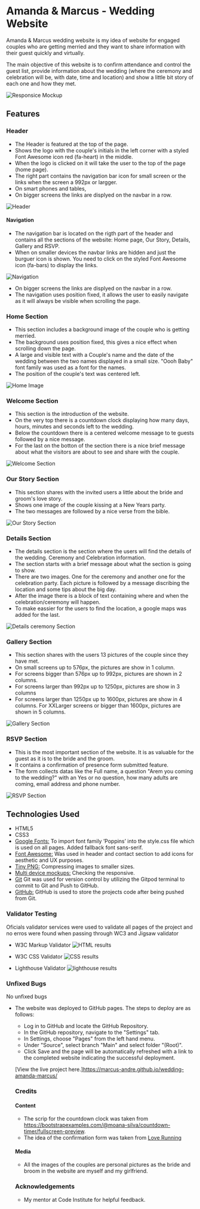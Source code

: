 # Amanda & Marcus - Wedding Website

Amanda & Marcus wedding website is my idea of website for engaged couples who are getting merried and they want to share information with their guest quickly and virtually.

The main objective of this website is to confirm attendance and control the guest list, provide information about the wedding (where the ceremony and celebration will be, with date, time and location) and show a little bit story of each one and how they met.


![Responsice Mockup](./assets/images/mockup-img.png)


## Features 

### Header

  - The Header is featured at the top of the page.
  - Shows the logo with the couple's initials in the left corner with a styled Font Awesome icon red (fa-heart) in the middle.
  - When the logo is clicked on it will take the user to the top of the page (home page).
  - The right part contains the  navigation bar icon for small screen or the links when the screen a 992px or largger. 
  - On smart phones and tables,  
  - On bigger screens the links are displyed on the navbar in a row.

  ![Header](./assets/images/navbar-img.png)

#### Navigation

  - The navigation bar is located on the rigth part of the header and contains all the sections of the website: Home page, Our Story, Details, Gallery and RSVP.
  - When on smaller devices the navbar links are hidden and just the burguer icon is shown. You need to click on the styled Font Awesome icon (fa-bars) to display the links.

  ![Navigation](./assets/images/navbar-sm-img.png)

  - On bigger screens the links are displyed on the navbar in a row.
  - The navigation uses position fixed, it allows the user to easily navigate as it will always be visible when scrolling the page.



### Home Section

  - This section includes a background image of the couple who is getting merried.
  - The background uses position fixed, this gives a nice effect when scrolling down the page.
  - A large and visible text with a Couple's name and the date of the wedding between the two names displayed in a small size. "Oooh Baby" font family was used as a font for the names.
  - The position of the couple's text was centered left.

![Home Image](./assets/images/home-img.png)

### Welcome Section

  - This section is the introduction of the website.
  - On the very top there is a countdown clock displaying how many days, hours, minutes and seconds left to the wedding.
  - Below the countdown there is a centered welcome message to te guests followed by a nice message.
  - For the last on the botton of the section there is a nice brief message about what the visitors are about to see and share with the couple.

![Welcome Section](./assets/images/welcome-section-img.png)

### Our Story Section

  - This section shares with the invited users a little about the bride and groom's love story.
  - Shows one image of the couple kissing at a New Years party.
  - The two messages are followed by a nice verse from the bible.

![Our Story Section](./assets/images/ourstory-img.png)

### Details Section

  - The details section is the section where the users will find the details of the wedding. Ceremony and Celebration information. 
  - The section starts with a brief message about what the section is going to show.
  - There are two images. One for the ceremony and another one for the celebration party. Each picture is followed by a message discribing the location and some tips about the big day.
  - After the image there is a block of text containing where and when the celebration/ceremony will happen.
  - To make eassier for the users to find the location, a google maps was added for the last.

![Details ceremony Section](./assets/images/details-church-img.png)

### Gallery Section

  - This section shares with the users 13 pictures of the couple since they have met.
  - On small screens up to 576px, the pictures are show in 1 column.
  - For screens bigger than 576px up to 992px, pictures are shown in 2 columns.
  - For screens larger than 992px up to 1250px, pictures are show in 3 columns
  - For screens larger than 1250px up to 1600px, pictures are show in 4 columns. For XXLarger screens or bigger than 1600px, pictures are shown in 5 columns.

  ![Gallery Section](./assets/images/gallery-section-img.png)

### RSVP Section

- This is the most important section of the website. It is as valuable for the guest as it is to the bride and the groom. 
- It contains a confirmation of presence form submitted feature.
- The form collects datas like the Full name, a question "Arem you coming to the wedding?" with an Yes or no question, how many adults are coming, email address and phone number.

![RSVP Section](./assets/images/rsvp-section-img.png)

## Technologies Used

- HTML5
- CSS3
- [Google Fonts:](https://fonts.google.com/) To import font family ’Poppins’ into the style.css file which is used on all pages.
Added fallback font sans-serif.
- [Font Awesome:](https://fontawesome.com/) Was used in header and contact section to add icons for aesthetic and UX purposes.
- [Tiny PNG:](https://tinypng.com/) Compressing images to smaller sizes.
- [Multi device mockups:](https://techsini.com/multi-mockup/) Checking the responsive.
- [Git](https://git-scm.com/) Git was used for version control by utilizing the Gitpod terminal to commit to Git and Push to GitHub.
- [GitHub:](https://github.com/) GitHub is used to store the projects code after being pushed from Git.


### Validator Testing 

Oficials validator services were used to validate all pages of the project and no erros were found when passing through WC3 and Jigsaw validator

- W3C Markup Validator
![HTML results](./assets/images/w3c-validator.png)

- W3C CSS Validator
![CSS results](./assets/images/CSS-validator.png)

- Lighthouse Validator
![lighthouse results](./assets/images/lighthouse-img.png)

### Unfixed Bugs

No unfixed bugs



- The website was deployed to GitHub pages. The steps to deploy are as follows:

  - Log in to GitHub and locate the GitHub Repository.
  - In the GitHub repository, navigate to the "Settings" tab.
  - In Settings, choose "Pages" from the left hand menu.
  - Under "Source", select branch "Main" and select folder "(Root)".
  - Click Save and the page will be automatically refreshed with a link to the completed website indicating the successful deployment.

  [View the live project here.]https://marcus-andre.github.io/wedding-amanda-marcus/

  ### Credits

  #### Content

  - The scrip for the countdown clock was taken from https://bootstrapexamples.com/@moana-silva/countdown-timer/fullscreen-preview.
  - The idea of the confirmation form was taken from [Love Running]("https://marcus-andre.github.io/love-running/")

  #### Media
  - All the images of the couples are personal pictures as the bride and broom in the website are myself and my girlfriend.

  ### Acknowledgements
  - My mentor at Code Institute for helpful feedback.
